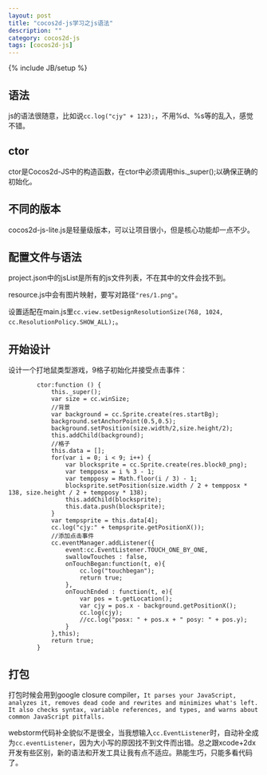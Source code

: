 ```yaml
---
layout: post
title: "cocos2d-js学习之js语法"
description: ""
category: cocos2d-js
tags: [cocos2d-js]
---
```

{% include JB/setup %}


## 语法
js的语法很随意，比如说```cc.log("cjy" + 123);```，不用%d、%s等的乱入，感觉不错。

## ctor
ctor是Cocos2d-JS中的构造函数，在ctor中必须调用this._super();以确保正确的初始化。

## 不同的版本
cocos2d-js-lite.js是轻量级版本，可以让项目很小，但是核心功能却一点不少。

## 配置文件与语法
project.json中的jsList是所有的js文件列表，不在其中的文件会找不到。

resource.js中会有图片映射，要写对路径```"res/1.png"```。

设置适配在main.js里```cc.view.setDesignResolutionSize(768, 1024, cc.ResolutionPolicy.SHOW_ALL);```。

## 开始设计
设计一个打地鼠类型游戏，9格子初始化并接受点击事件：

            ctor:function () {
                this._super();
                var size = cc.winSize;
                //背景
                var background = cc.Sprite.create(res.startBg);
                background.setAnchorPoint(0.5,0.5);
                background.setPosition(size.width/2,size.height/2);
                this.addChild(background);
                //格子
                this.data = [];
                for(var i = 0; i < 9; i++) {
                    var blocksprite = cc.Sprite.create(res.block0_png);
                    var tempposx = i % 3 - 1;
                    var tempposy = Math.floor(i / 3) - 1;
                    blocksprite.setPosition(size.width / 2 + tempposx * 138, size.height / 2 + tempposy * 138);
                    this.addChild(blocksprite);
                    this.data.push(blocksprite);
                }
                var tempsprite = this.data[4];
                cc.log("cjy:" + tempsprite.getPositionX());
                //添加点击事件
                cc.eventManager.addListener({
                    event:cc.EventListener.TOUCH_ONE_BY_ONE,
                    swallowTouches : false,
                    onTouchBegan:function(t, e){
                        cc.log("touchbegan");
                        return true;
                    },
                    onTouchEnded : function(t, e){
                        var pos = t.getLocation();
                        var cjy = pos.x - background.getPositionX();
                        cc.log(cjy);
                        //cc.log("posx: " + pos.x + " posy: " + pos.y);
                    }
                },this);        
                return true;
            }

## 打包
打包时候会用到google closure compiler，`It parses your JavaScript, analyzes it, removes dead code and rewrites and minimizes what's left. It also checks syntax, variable references, and types, and warns about common JavaScript pitfalls.`

webstorm代码补全貌似不是很全，当我想输入```cc.EventListener```时，自动补全成为```cc.eventListener```，因为大小写的原因找不到文件而出错。总之跟xcode+2dx开发有些区别，新的语法和开发工具让我有点不适应。熟能生巧，只能多看代码了。